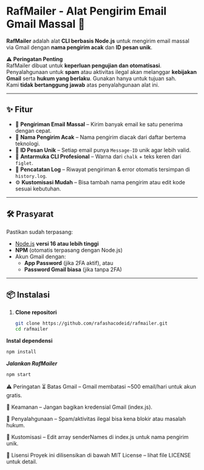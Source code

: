 # RafMailer - Alat Pengirim Email Gmail Massal 🚨

**RafMailer** adalah alat **CLI berbasis Node.js** untuk mengirim email massal via Gmail dengan **nama pengirim acak** dan **ID pesan unik**.  

⚠️ **Peringatan Penting**  
RafMailer dibuat untuk **keperluan pengujian dan otomatisasi**. Penyalahgunaan untuk **spam** atau aktivitas ilegal akan melanggar **kebijakan Gmail** serta **hukum yang berlaku**. Gunakan hanya untuk tujuan sah.  
Kami **tidak bertanggung jawab** atas penyalahgunaan alat ini.  

---

## ✨ Fitur
- 📧 **Pengiriman Email Massal** – Kirim banyak email ke satu penerima dengan cepat.  
- 👤 **Nama Pengirim Acak** – Nama pengirim diacak dari daftar bertema teknologi.  
- 📨 **ID Pesan Unik** – Setiap email punya `Message-ID` unik agar lebih valid.  
- 🎨 **Antarmuka CLI Profesional** – Warna dari `chalk` + teks keren dari `figlet`.  
- 📝 **Pencatatan Log** – Riwayat pengiriman & error otomatis tersimpan di `history.log`.  
- ⚙️ **Kustomisasi Mudah** – Bisa tambah nama pengirim atau edit kode sesuai kebutuhan.  

---

## 🛠️ Prasyarat
Pastikan sudah terpasang:
- [Node.js](https://nodejs.org/) **versi 16 atau lebih tinggi**  
- **NPM** (otomatis terpasang dengan Node.js)  
- Akun Gmail dengan:
  - **App Password** (jika 2FA aktif), atau  
  - **Password Gmail biasa** (jika tanpa 2FA)  

---

## 📦 Instalasi

1. **Clone repositori**
   ```bash
   git clone https://github.com/rafashacodeid/rafmailer.git
   cd rafmailer
**Instal dependensi**

```bash
npm install
```
***Jalankan RafMailer***

```bash
npm start
```
⚠️ Peringatan
⏳ Batas Gmail – Gmail membatasi ~500 email/hari untuk akun gratis.

🔐 Keamanan – Jangan bagikan kredensial Gmail (index.js).

🚫 Penyalahgunaan – Spam/aktivitas ilegal bisa kena blokir atau masalah hukum.

🎨 Kustomisasi – Edit array senderNames di index.js untuk nama pengirim unik.

📜 Lisensi
Proyek ini dilisensikan di bawah MIT License – lihat file LICENSE untuk detail.

